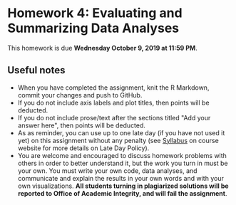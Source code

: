 # Homework 4: Evaluating and Summarizing Data Analyses

This homework is due **Wednesday October 9, 2019 at 11:59 PM**. 

## Useful notes 

* When you have completed the assignment, knit the R Markdown, commit your changes and push to GitHub.
* If you do not include axis labels and plot titles, then points will be deducted.
* If you do not include prose/text after the sections titled "Add your answer here", then points will be deducted. 
* As as reminder, you can use up to one late day (if you have not used it yet) on this assignment without any penalty (see [Syllabus](https://jhu-advdatasci.github.io/2019/syllabus.html) on course website for more details on Late Day Policy).
* You are welcome and encouraged to discuss homework problems with others in order to better understand it, but the work you turn in must be your own. You must write your own code, data analyses, and communicate and explain the results in your own words and with your own visualizations. **All students turning in plagiarized solutions will be reported to Office of Academic Integrity, and will fail the assignment**.